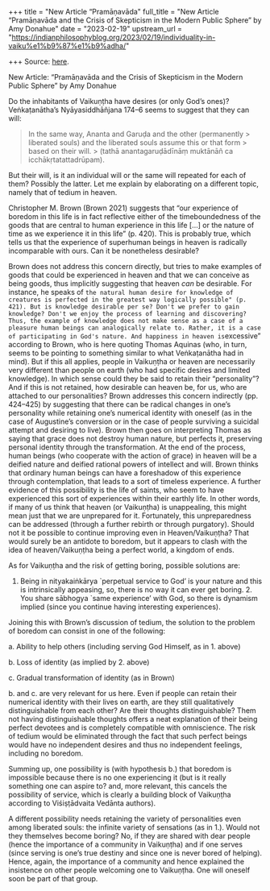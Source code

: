 +++
title = "New Article “Pramāṇavāda"
full_title = "New Article “Pramāṇavāda and the Crisis of Skepticism in the Modern Public Sphere” by Amy Donahue"
date = "2023-02-19"
upstream_url = "https://indianphilosophyblog.org/2023/02/19/individuality-in-vaiku%e1%b9%87%e1%b9%adha/"

+++
Source: [here](https://indianphilosophyblog.org/2023/02/19/individuality-in-vaiku%e1%b9%87%e1%b9%adha/).

New Article: “Pramāṇavāda and the Crisis of Skepticism in the Modern Public Sphere” by Amy Donahue

Do the inhabitants of Vaikuṇṭha have desires (or only God’s ones)? Veṅkaṭanātha’s Nyāyasiddhāñjana 174–6 seems to suggest that they can will:

> In the same way, Ananta and Garuḍa and the other (permanently > liberated souls) and the liberated souls assume this or that form > based on their will. >
> (tathā anantagaruḍādīnāṃ muktānāñ ca icchākṛtatattadrūpam).

But their will, is it an individual will or the same will repeated for each of them? Possibly the latter. Let me explain by elaborating on a different topic, namely that of tedium in heaven.

Christopher M. Brown (Brown 2021) suggests that “our experience of boredom in this life is in fact reflective either of the timeboundedness of the goods that are central to human experience in this life \[…\] or the nature of time as we experience it in this life” (p. 420). This is probably true, which tells us that the experience of superhuman beings in heaven is radically incomparable with ours. Can it be nonetheless desirable?

Brown does not address this concern directly, but tries to make examples of goods that could be experienced in heaven and that we can conceive as being goods, thus implicitly suggesting that heaven *can* be desirable. For instance, he speaks of `the natural human desire for knowledge of creatures is perfected in the greatest way logically possible" (p. 421). But is knowledge desirable per se? Don't we prefer to gain knowledge? Don't we enjoy the process of learning and discovering? Thus, the example of knowledge does not make sense as a case of a pleasure human beings can analogically relate to. Rather, it is a case of participating in God's nature. And happiness in heaven is`excessive” according to Brown, who is here quoting Thomas Aquinas (who, in turn, seems to be pointing to something similar to what Veṅkaṭanātha had in mind). But if this all applies, people in Vaikuṇṭha or heaven are necessarily very different than people on earth (who had specific desires and limited knowledge). In which sense could they be said to retain their “personality”? And if this is not retained, how desirable can heaven be, for us, who are attached to our personalities? Brown addresses this concern indirectly (pp. 424–425) by suggesting that there can be radical changes in one’s personality while retaining one’s numerical identity with oneself (as in the case of Augustine’s conversion or in the case of people surviving a suicidal attempt and desiring to live). Brown then goes on interpreting Thomas as saying that grace does not destroy human nature, but perfects it, preserving personal identity through the transformation. At the end of the process, human beings (who cooperate with the action of grace) in heaven will be a deified nature and deified rational powers of intellect and will. Brown thinks that ordinary human beings can have a foreshadow of this experience through contemplation, that leads to a sort of timeless experience. A further evidence of this possibility is the life of saints, who seem to have experienced this sort of experiences within their earthly life. In other words, if many of us think that heaven (or Vaikuṇṭha) is unappealing, this might mean just that we are unprepared for it. Fortunately, this unpreparedness can be addressed (through a further rebirth or through purgatory). Should not it be possible to continue improving even in Heaven/Vaikuṇṭha? That would surely be an antidote to boredom, but it appears to clash with the idea of heaven/Vaikuṇṭha being a perfect world, a kingdom of ends.

As for Vaikuṇṭha and the risk of getting boring, possible solutions are:

1.  Being in nityakaiṅkārya \`perpetual service to God’ is your nature
    and this is intrinsically appeasing, so, there is no way it can ever
    get boring. 2.  You share sābhogya \`same experience’ with God, so there is dynamism
    implied (since you continue having interesting experiences).

Joining this with Brown’s discussion of tedium, the solution to the problem of boredom can consist in one of the following:

a\. Ability to help others (including serving God Himself, as in 1. above)

b\. Loss of identity (as implied by 2. above)

c\. Gradual transformation of identity (as in Brown)

b\. and c. are very relevant for us here. Even if people can retain their numerical identity with their lives on earth, are they still qualitatively distinguishable from each other? Are their thoughts distinguishable? Them not having distinguishable thoughts offers a neat explanation of their being perfect devotees and is completely compatible with omniscience. The risk of tedium would be eliminated through the fact that such perfect beings would have no independent desires and thus no independent feelings, including no boredom.

Summing up, one possibility is (with hypothesis b.) that boredom is impossible because there is no one experiencing it (but is it really something one can aspire to? and, more relevant, this cancels the possibility of service, which is clearly a building block of Vaikuṇṭha according to Viśiṣṭādvaita Vedānta authors).

A different possibility needs retaining the variety of personalities even among liberated souls: the infinite variety of sensations (as in 1.). Would not they themselves become boring? No, if they are shared with dear people (hence the importance of a community in Vaikuṇṭha) and if one serves (since serving is one’s true destiny and since one is never bored of helping). Hence, again, the importance of a community and hence explained the insistence on other people welcoming one to Vaikuṇṭha. One will oneself soon be part of that group.
